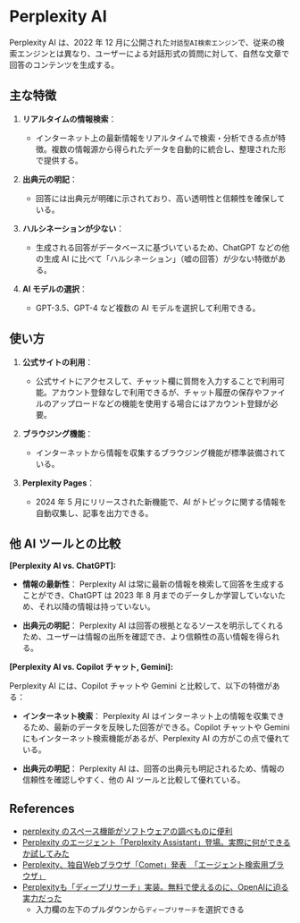 # Perplexity AI

Perplexity AI は、2022 年 12 月に公開された`対話型AI検索エンジン`で、従来の検索エンジンとは異なり、ユーザーによる対話形式の質問に対して、自然な文章で回答のコンテンツを生成する。

## 主な特徴

1. **リアルタイムの情報検索**：

   - インターネット上の最新情報をリアルタイムで検索・分析できる点が特徴。複数の情報源から得られたデータを自動的に統合し、整理された形で提供する。

2. **出典元の明記**：

   - 回答には出典元が明確に示されており、高い透明性と信頼性を確保している。

3. **ハルシネーションが少ない**：

   - 生成される回答がデータベースに基づいているため、ChatGPT などの他の生成 AI に比べて「ハルシネーション」（嘘の回答）が少ない特徴がある。

4. **AI モデルの選択**：
   - GPT-3.5、GPT-4 など複数の AI モデルを選択して利用できる。

## 使い方

1. **公式サイトの利用**：

   - 公式サイトにアクセスして、チャット欄に質問を入力することで利用可能。アカウント登録なしで利用できるが、チャット履歴の保存やファイルのアップロードなどの機能を使用する場合にはアカウント登録が必要。

2. **ブラウジング機能**：

   - インターネットから情報を収集するブラウジング機能が標準装備されている。

3. **Perplexity Pages**：
   - 2024 年 5 月にリリースされた新機能で、AI がトピックに関する情報を自動収集し、記事を出力できる。

## 他 AI ツールとの比較

**[Perplexity AI vs. ChatGPT]:**

- **情報の最新性**：
  Perplexity AI は常に最新の情報を検索して回答を生成することができ、ChatGPT は 2023 年 8 月までのデータしか学習していないため、それ以降の情報は持っていない。

- **出典元の明記**：
  Perplexity AI は回答の根拠となるソースを明示してくれるため、ユーザーは情報の出所を確認でき、より信頼性の高い情報を得られる。

**[Perplexity AI vs. Copilot チャット, Gemini]:**

Perplexity AI には、Copilot チャットや Gemini と比較して、以下の特徴がある：

- **インターネット検索**：
  Perplexity AI はインターネット上の情報を収集できるため、最新のデータを反映した回答ができる。Copilot チャットや Gemini にもインターネット検索機能があるが、Perplexity AI の方がこの点で優れている。

- **出典元の明記**：
  Perplexity AI は、回答の出典元も明記されるため、情報の信頼性を確認しやすく、他の AI ツールと比較して優れている。

## References

- [perplexity のスペース機能がソフトウェアの調べものに便利](https://mrwk.hateblo.jp/entry/2025/01/03/081055)
- [Perplexity のエージェント「Perplexity Assistant」登場。実際に何ができるか試してみた](https://www.lifehacker.jp/article/2502-new-perplexity-ai-assistant-for-android/)
- [Perplexity、独自Webブラウザ「Comet」発表　「エージェント検索用ブラウザ」](https://www.itmedia.co.jp/news/articles/2502/25/news098.html)
- [Perplexityも「ディープリサーチ」実装。無料で使えるのに、OpenAIに迫る実力だった](https://www.lifehacker.jp/article/2503-perplexity-ai-deep-research-almost-as-good-as-openai-and-free/)
  - 入力欄の左下のプルダウンから`ディープリサーチ`を選択できる
